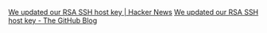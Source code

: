 
[We updated our RSA SSH host key | Hacker News](https://news.ycombinator.com/item?id=35285390)
[We updated our RSA SSH host key - The GitHub Blog](https://github.blog/2023-03-23-we-updated-our-rsa-ssh-host-key/)
